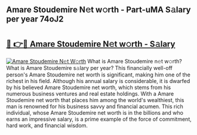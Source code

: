 ## Amare Stoudemire N𝚎t w𝚘rth - Part-uMA S𝚊lary per year 74oJ2

# <h2><a href="http://gc0drp.nevu.top/?p=Amare+Stoudemire">🔗 👉🔴 Amare Stoudemire N𝚎t w𝚘rth - S𝚊lary</a></h2>

[![Amare Stoudemire N𝚎t W𝚘rth](https://i.imgur.com/Oavwk0R.jpeg)](http://gc0drp.nevu.top/?p=Amare+Stoudemire)
What is Amare Stoudemire n𝚎t w𝚘rth? What is Amare Stoudemire s𝚊lary per year?
This financially well-off person's Amare Stoudemire net worth is significant, making him one of the richest in his field. Although his annual salary is considerable, it is dwarfed by his believed Amare Stoudemire net worth, which stems from his numerous business ventures and real estate holdings. With a Amare Stoudemire net worth that places him among the world's wealthiest, this man is renowned for his business savvy and financial acumen. This rich individual, whose Amare Stoudemire net worth is in the billions and who earns an impressive salary, is a prime example of the force of commitment, hard work, and financial wisdom.
